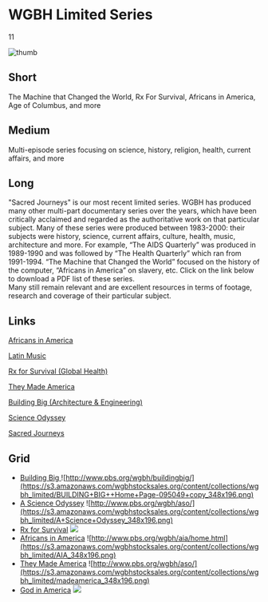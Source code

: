 # WGBH Limited Series

11

![thumb](https://s3.amazonaws.com/wgbhstocksales.org/content/collections/wgbh_limited/SJ_Logo_10_Flat+(1)_348x196.jpg)


## Short

The Machine that Changed the World, Rx For Survival,
Africans in America, Age of Columbus, and more

## Medium

Multi-episode series focusing on science, history, religion, health, current affairs, and more

## Long

"Sacred Journeys" is our most recent limited series. WGBH has produced many other multi-part
documentary series over the years, which have been critically acclaimed and regarded as the authoritative 
work on that particular subject.  Many of these series were produced between 1983-2000:  their subjects were 
history, science, current affairs, culture, health, music, architecture and more.  For example, “The AIDS Quarterly”
was produced in 1989-1990 and was followed by “The Health Quarterly” which ran from 1991-1994. “The Machine that 
Changed the World” focused on the history of the computer,  “Africans in America” 
on slavery, etc.  Click on the link below to download a PDF list of these series.  
Many still remain relevant and are excellent resources in terms of footage, research 
and coverage of their particular subject. 

## Links

[Africans in America](http://www.pbs.org/wgbh/aia/home.html)

[Latin Music](http://www.pbs.org/wgbh/latinmusicusa/)

[Rx for Survival (Global Health)](http://www.pbs.org/wgbh/rxforsurvival/)

[They Made America](http://www.pbs.org/wgbh/theymadeamerica/)

[Building Big (Architecture & Engineering)](http://www.pbs.org/wgbh/buildingbig/)

[Science Odyssey](http://www.pbs.org/wgbh/aso/tvseries/promo/program.html)

[Sacred Journeys](http://www.pbs.org/wgbh/sacredjourneys/content/home/)

## Grid

- [Building Big ]() ![http://www.pbs.org/wgbh/buildingbig/](https://s3.amazonaws.com/wgbhstocksales.org/content/collections/wgbh_limited/BUILDING+BIG++Home+Page-095049+copy_348x196.png)
- [A Science Odyssey](http://www.pbs.org/wgbh/aso/) ![http://www.pbs.org/wgbh/aso/](https://s3.amazonaws.com/wgbhstocksales.org/content/collections/wgbh_limited/A+Science+Odyssey_348x196.png)
- [Rx for Survival](http://www.pbs.org/wgbh/rxforsurvival/) ![](https://s3.amazonaws.com/wgbhstocksales.org/content/collections/wgbh_limited/RX+for+survival_348x196.png)
 - [Africans in America]() ![http://www.pbs.org/wgbh/aia/home.html](https://s3.amazonaws.com/wgbhstocksales.org/content/collections/wgbh_limited/AIA_348x196.png)
- [They Made America](http://www.pbs.org/wgbh/theymadeamerica/) ![http://www.pbs.org/wgbh/aso/](https://s3.amazonaws.com/wgbhstocksales.org/content/collections/wgbh_limited/madeamerica_348x196.png)
- [God in America](http://www.pbs.org/godinamerica/) ![](https://s3.amazonaws.com/wgbhstocksales.org/content/collections/wgbh_limited/GIA_348x196.png)

